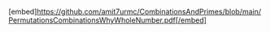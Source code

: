 [embed]https://github.com/amit7urmc/CombinationsAndPrimes/blob/main/PermutationsCombinationsWhyWholeNumber.pdf[/embed]
